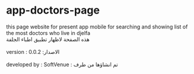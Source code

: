 # app-doctors-page
this page website for present app mobile for searching and showing list of the most doctors who live in djelfa<br>
هذه الصفحة لاظهار تطبيق اطباء الجلفة
<br><br>
version : 0.0.2 :الاصدار
<br><br>
developed by : SoftVenue : تم انشاؤها من طرف 
